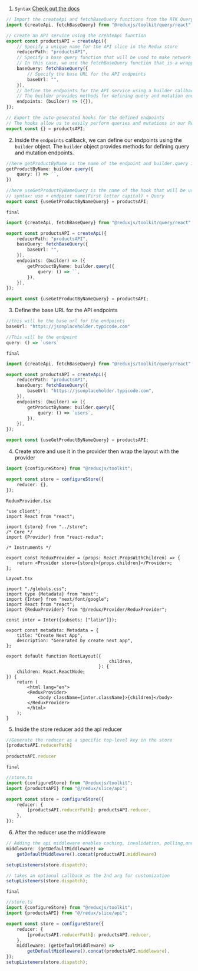 1. `Syntax`
   [Check out the docs](https://redux-toolkit.js.org/tutorials/rtk-query#setting-up-your-store-and-api-service)

```ts
// Import the createApi and fetchBaseQuery functions from the RTK Query library
import {createApi, fetchBaseQuery} from "@reduxjs/toolkit/query/react";

// Create an API service using the createApi function
export const productsAPI = createApi({
    // Specify a unique name for the API slice in the Redux store
    reducerPath: "productsAPI",
    // Specify a base query function that will be used to make network requests
    // In this case, we use the fetchBaseQuery function that is a wrapper around the native fetch API
    baseQuery: fetchBaseQuery({
        // Specify the base URL for the API endpoints
        baseUrl: "",
    }),
    // Define the endpoints for the API service using a builder callback
    // The builder provides methods for defining query and mutation endpoints
    endpoints: (builder) => ({}),
});

// Export the auto-generated hooks for the defined endpoints
// The hooks allow us to easily perform queries and mutations in our React components
export const {} = productsAPI;

```

2. Inside the `endpoints` callback, we can define our endpoints using the `builder` object. The `builder` object
   provides methods for defining query and mutation endpoints.

```ts
//here getProductByName is the name of the endpoint and builder.query is the method to define query endpoints and query is the callback function that will be called when the endpoint is used.
getProductByName: builder.query({
    query: () => ``,
})
```

```ts
//here useGetProductByNameQuery is the name of the hook that will be used to call the endpoint 
// syntax: use + endpoint name(First letter capital) + Query
export const {useGetProductByNameQuery} = productsAPI;
```

`final`

```ts
import {createApi, fetchBaseQuery} from "@reduxjs/toolkit/query/react";

export const productsAPI = createApi({
    reducerPath: "productsAPI",
    baseQuery: fetchBaseQuery({
        baseUrl: "",
    }),
    endpoints: (builder) => ({
        getProductByName: builder.query({
            query: () => ``,
        }),
    }),
});

export const {useGetProductByNameQuery} = productsAPI;

```

3. Define the base URL for the API endpoints

```ts
//this will be the base url for the endpoints
baseUrl: "https://jsonplaceholder.typicode.com"
```

```ts
//This will be the endpoint
query: () => `users`
```

`final`

```ts
import {createApi, fetchBaseQuery} from "@reduxjs/toolkit/query/react";

export const productsAPI = createApi({
    reducerPath: "productsAPI",
    baseQuery: fetchBaseQuery({
        baseUrl: "https://jsonplaceholder.typicode.com",
    }),
    endpoints: (builder) => ({
        getProductByName: builder.query({
            query: () => `users`,
        }),
    }),
});

export const {useGetProductByNameQuery} = productsAPI;
```

4. Create store and use it in the provider then wrap the layout with the provider

```ts
import {configureStore} from "@reduxjs/toolkit";

export const store = configureStore({
    reducer: {},
});
```

``ReduxProvider.tsx``

```tsx
"use client";
import React from "react";

import {store} from "../store";
/* Core */
import {Provider} from "react-redux";

/* Instruments */

export const ReduxProvider = (props: React.PropsWithChildren) => {
    return <Provider store={store}>{props.children}</Provider>;
};

```

```Layout.tsx```

```tsx
import "./globals.css";
import type {Metadata} from "next";
import {Inter} from "next/font/google";
import React from "react";
import {ReduxProvider} from "@/redux/Provider/ReduxProvider";

const inter = Inter({subsets: ["latin"]});

export const metadata: Metadata = {
    title: "Create Next App",
    description: "Generated by create next app",
};

export default function RootLayout({
                                       children,
                                   }: {
    children: React.ReactNode;
}) {
    return (
        <html lang="en">
        <ReduxProvider>
            <body className={inter.className}>{children}</body>
        </ReduxProvider>
        </html>
    );
}
```

5. Inside the store reducer add the api reducer

```ts
//Generate the reducer as a specific top-level key in the store
[productsAPI.reducerPath]
:
productsAPI.reducer
```

`final`

```ts
//store.ts
import {configureStore} from "@reduxjs/toolkit";
import {productsAPI} from "@/redux/slice/api";

export const store = configureStore({
    reducer: {
        [productsAPI.reducerPath]: productsAPI.reducer,
    },
});
```

6. After the reducer use the middleware

```ts
// Adding the api middleware enables caching, invalidation, polling,and other useful features of `rtk-query`.
middleware: (getDefaultMiddleware) =>
    getDefaultMiddleware().concat(productsAPI.middleware)
```

```ts
setupListeners(store.dispatch);
```

```ts
// takes an optional callback as the 2nd arg for customization
setupListeners(store.dispatch);
```

`final`

```ts
//store.ts
import {configureStore} from "@reduxjs/toolkit";
import {productsAPI} from "@/redux/slice/api";

export const store = configureStore({
    reducer: {
        [productsAPI.reducerPath]: productsAPI.reducer,
    },
    middleware: (getDefaultMiddleware) =>
        getDefaultMiddleware().concat(productsAPI.middleware),
});
setupListeners(store.dispatch);
```

